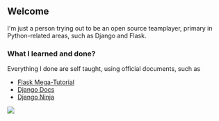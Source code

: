 ## Welcome
I'm just a person trying out to be an open source teamplayer, primary in Python-related areas, such as Django and Flask.

### What I learned and done?

Everything I done are self taught, using official documents, such as 

<ul>
  <li><a href="https://blog.miguelgrinberg.com/post/the-flask-mega-tutorial-part-i-hello-world">Flask Mega-Tutorial</a></li>
  <li><a href="https://docs.djangoproject.com/en/5.0/">Django Docs</a></li>
  <li><a href="https://django-ninja.dev/">Django Ninja</a></li>
</ul>

<a href="your landing page url">
 <img src="your image url" />
</a>

